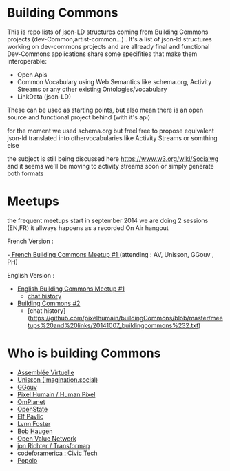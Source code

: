 Building Commons
===========

This is repo lists of json-LD structures coming from Building Commons projects (dev-Common,artist-common...) .
It's a list of json-ld structures working on dev-commons projects and are allready final and functional 
Dev-Commons applications share some specifities that make them interoperable: 
- Open Apis
- Common Vocabulary using Web Semantics like schema.org, Activity Streams or any other existing Ontologies/vocabulary
- LinkData (json-LD)

These can be used as starting points, 
but also mean there is an open source and functional project behind  (with it's api)

for the moment we used schema.org but freel free to propose equivalent json-ld translated into othervocabularies like Activity Streams or somthing else 

the subject is still being discussed here https://www.w3.org/wiki/Socialwg
and it seems we'll be moving to activity streams soon or simply generate both formats

Meetups 
===========
the frequent meetups start in september 2014 we are doing 2 sessions (EN,FR)
it allways happens as a recorded On Air hangout 

French Version : 

-[ French Building Commons Meetup #1 ](https://www.youtube.com/watch?v=_o7mgs0IyxA) (attending : AV, Unisson, GGouv , PH)

English Version : 

- [ English Building Commons Meetup #1 ](https://www.youtube.com/watch?v=R91kOkNgEqY&feature=youtu.be)
  - [chat history](https://github.com/pixelhumain/buildingCommons/blob/master/meetups%20and%20links/20140929_BuildingCommons_en.txt)
- [Building Commons #2](http://youtu.be/6fW8SXRENhc)
  - [chat history] (https://github.com/pixelhumain/buildingCommons/blob/master/meetups%20and%20links/20141007_buildingcommons%232.txt)

Who is building Commons
===========
* [Assemblée Virtuelle](http://assemblee-virtuelle.org/)
* [Unisson (Imagination.social)](unisson.co)
* [GGouv](http://ggouv.fr/)
* [Pixel Humain / Human Pixel ](http://www.pixelhumain.com/)
* [OmPlanet](http://omplanet.net/)
* [OpenState](http://www.openstate.cc/)
* [Elf Pavlic](https://github.com/elf-pavlik/webprofiled/blob/master/test/fixtures/perpetual-tripper/index.json)
* [Lynn Foster](http://mikorizal.org/lynn_foster.json)
* [Bob Haugen](http://mikorizal.org/bob_haugen.json)
* [Open Value Network](https://github.com/openvocab/ovn)
* [jon Richter / Transformap](http://blog.14mmm.org/)
* [codeforamerica : Civic Tech](http://codeforamerica.org/api/#api-organizations)
* [Popolo](http://popoloproject.com/specs/)




